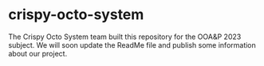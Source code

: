 # crispy-octo-system
The Crispy Octo System team built this repository for the OOA&amp;P 2023 subject. We will soon update the ReadMe file and publish some information about our project.
